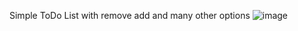Simple ToDo List with remove add and many other options
![image](https://github.com/user-attachments/assets/b8ca5ad1-7487-4442-a9b4-eeefce8b11c3)
